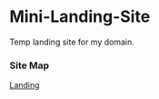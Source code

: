 # Mini-Landing-Site
Temp landing site for my domain.

### Site Map
<a href="https://fayelinyaluna.moe/home.html">Landing</a>